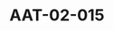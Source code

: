 ---
pid: AAT-02-015
title: AAT-02-015
language: ar
collection: عبد الرحمن علي طه
original_label: 
rights: فدوى علي طه
location_of_original: فدوى علي طه
photographer_or_studio: 
scanned_from: jpeg
_date: '1952'
location: 'مصر، القاهرة '
description: 'عبدالرحمن علي طه خلال مفاوضات الاستقلاليين مع حكومة نجيب الهلالي '
additional_notes: من اليمن عبد الرحمن علي طه،محمد فريد زغلوك وزير الدولة للدعاية ،
  أحمد مرتضى المراغى وزير الداخلية خلال مفاوضات الاستقلاليين مع حكومة نجيب الهلالي
permission_display: 'yes'
on_server: 'no'
on_website: 'no'
permalink: "/archive/ar/aat-02-015.html"
layout: photo-page
---